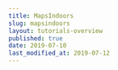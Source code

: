 ```yaml
---
title: MapsIndoors
slug: mapsindoors
layout: tutorials-overview
published: true
date: 2019-07-10
last_modified_at: 2019-07-12
---
```

